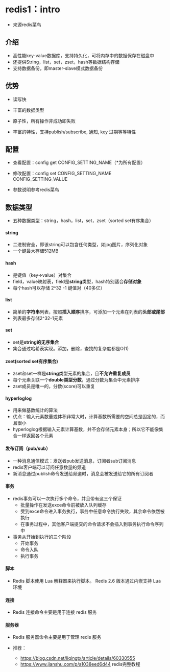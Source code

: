 # redis1：intro

* 来源redis菜鸟

## 介绍

* 高性能key-value数据库，支持持久化，可将内存中的数据保存在磁盘中
* 还提供String，list，set，zset，hash等数据结构存储
* 支持数据备份，即master-slave模式数据备份



## 优势

* 读写快

* 丰富的数据类型

* 原子性，所有操作非成功即失败

* 丰富的特性，支持publish/subscribe, 通知, key 过期等等特性




## 配置

* 查看配置：config get CONFIG_SETTING_NAME（*为所有配置）

* 修改配置：config set CONFIG_SETTING_NAME CONFIG_SETTING_VALUE

* 参数说明参考redis菜鸟




## 数据类型

* 五种数据类型：string，hash，list，set，zset（sorted set有序集合）

#### string

* 二进制安全，即该string可以包含任何类型，如jpg图片，序列化对象
* 一个键最大存储512MB

#### hash

* 是键值（key=>value）对集合
* field，value映射表，field是**string**类型，hash特别适合**存储对象**
* 每个hash可以存储 2^32 -1 键值对（40多亿）

#### list

* 简单的**字符串**列表，按照**插入顺序**排序，可添加一个元素在列表的**头部或尾部**
* 列表最多存储2^32-1元素

#### set

* set是**string的无序集合**
* 集合通过哈希表实现。添加，删除，查找的复杂度都是O(1)

#### zset(sorted set有序集合)

* zset和set一样是**string**类型元素的集合，且**不允许重复成员**
* 每个元素关联一个**double类型分数**，通过分数为集合中元素排序
* zset成员是唯一的，分数(score)可以重复

#### hyperloglog

* 用来做基数统计的算法
* 优点：输入元素数量或体积非常大时，计算基数所需要的空间总是固定的，而且很小
* hyperloglog根据输入元素计算基数，并不会存储元素本身；所以它不能像集合一样返回各个元素

#### 发布订阅（pub/sub）

* 一种消息通信模式：发送者pub发送消息，订阅者sub订阅消息
* redis客户端可以订阅任意数量的频道
* 新消息通过publish命令发送给频道时，消息会被发送给它的所有订阅者

#### 事务

* redis事务可以一次执行多个命令，并且带有这三个保证
  * 批量操作在发送exce命令前被放入队列缓存
  * 受到exce命令进入事务执行，事务中任意命令执行失败，其余命令依然被执行
  * 在事务过程中，其他客户端提交的命令请求不会插入到事务执行命令序列中
* 事务从开始到执行的三个阶段
  * 开始事务
  * 命令入队
  * 执行事务

#### 脚本

* Redis 脚本使用 Lua 解释器来执行脚本。 Redis 2.6 版本通过内嵌支持 Lua 环境

#### 连接

* Redis 连接命令主要是用于连接 redis 服务

#### 服务器

* Redis 服务器命令主要是用于管理 redis 服务



* 推荐：
  * https://blog.csdn.net/liqingtx/article/details/60330555
  * https://www.jianshu.com/p/a1038eed6d44 redis完整教程